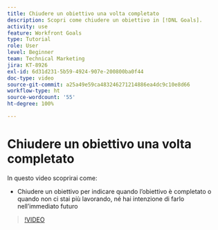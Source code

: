 ```yaml
---
title: Chiudere un obiettivo una volta completato
description: Scopri come chiudere un obiettivo in [!DNL Goals].
activity: use
feature: Workfront Goals
type: Tutorial
role: User
level: Beginner
team: Technical Marketing
jira: KT-8926
exl-id: 6d31d231-5b59-4924-907e-200800ba0f44
doc-type: video
source-git-commit: a25a49e59ca483246271214886ea4dc9c10e8d66
workflow-type: ht
source-wordcount: '55'
ht-degree: 100%

---
```


# Chiudere un obiettivo una volta completato

In questo video scoprirai come:

* Chiudere un obiettivo per indicare quando l’obiettivo è completato o quando non ci stai più lavorando, né hai intenzione di farlo nell’immediato futuro

>[!VIDEO](https://video.tv.adobe.com/v/335198/?quality=12&learn=on)
